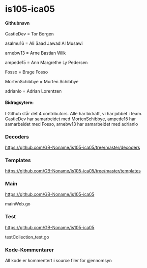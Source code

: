 # is105-ica05

#### Githubnavn

CastleDev = Tor Borgen

asalmu16 = Ali Saad Jawad Al Musawi

arnebw13 = Arne Bastian Wiik

ampede15 = Ann Margrethe Ly Pedersen

Fosso = Brage Fosso

MortenSchibbye = Morten Schibbye

adrianlo = Adrian Lorentzen   

#### Bidragsytere: 


I Github står det 4 contributors. Alle har bidratt, vi har jobbet i team.
CastleDev har samarbeidet med MortenSchibbye, 
ampede15 har samarbeidet med Fosso, 
arnebw13 har samarbeidet med adrianlo


### Decoders
https://github.com/GB-Noname/is105-ica05/tree/master/decoders

### Templates
https://github.com/GB-Noname/is105-ica05/tree/master/templates

### Main 
https://github.com/GB-Noname/is105-ica05

mainWeb.go

### Test
https://github.com/GB-Noname/is105-ica05

testCollection_test.go

### Kode-Kommentarer
All kode er kommentert i source filer for gjennomsyn
